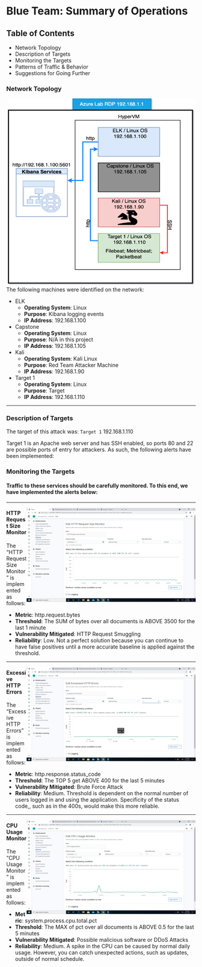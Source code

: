 # Blue Team: Summary of Operations

## Table of Contents
- Network Topology
- Description of Targets
- Monitoring the Targets
- Patterns of Traffic & Behavior
- Suggestions for Going Further

### Network Topology
<a href="url"><img src="https://github.com/asutherlin/FINAL-Project/blob/main/screen_shots/Final%20Project%20Topology%20(1).png" align="right" height="500" width="500" ></a>

The following machines were identified on the network:
- ELK 
  - **Operating System**: Linux
  - **Purpose**: Kibana logging events
  - **IP Address**: 192.168.1.100
- Capstone
  - **Operating System**: Linux
  - **Purpose**: N/A in this project
  - **IP Address**: 192.168.1.105
- Kali
  - **Operating System**: Kali Linux
  - **Purpose**: Red Team Attacker Machine
  - **IP Address**: 192.168.1.90
- Target 1
  - **Operating System**: Linux
  - **Purpose**: Target
  - **IP Address**: 192.168.1.110

---

### Description of Targets
The target of this attack was: `Target 1` 192.168.1.110

Target 1 is an Apache web server and has SSH enabled, so ports 80 and 22 are possible ports of entry for attackers. As such, the following alerts have been implemented:

### Monitoring the Targets

#### Traffic to these services should be carefully monitored. To this end, we have implemented the alerts below:
---
<a href="url"><img src="https://github.com/asutherlin/FINAL-Project/blob/main/screen_shots/HTTP%20Request%20Size%20Monitor1.png" align="right" height="250" width="450" ></a>
#### HTTP Request Size Monitor

The “HTTP Request Size Monitor” is implemented as follows:
 - **Metric**: http.request.bytes
  - **Threshold**: The SUM of bytes over all documents is ABOVE 3500 for the last 1 minute
  - **Vulnerability Mitigated**: HTTP Request Smuggling
  - **Reliability**: Low. Not a perfect solution because you can continue to have false positives until a more accurate baseline is applied against the threshold. 

---
<a href="url"><img src="https://github.com/asutherlin/FINAL-Project/blob/main/screen_shots/Excessive%20HTTP%20ERRORS1.png" align="right" height="250" width="450" ></a>
#### Excessive HTTP Errors

The “Excessive HTTP Errors” is implemented as follows:
  - **Metric**: http.response.status_code
  - **Threshold**: The TOP 5 get ABOVE 400 for the last 5 minutes
  - **Vulnerability Mitigated**: Brute Force Attack
  - **Reliability**: Medium. Threshold is dependent on the normal number of users logged in and using the application. Specificity of the status code,, such as in the 400s, would make this more reliable. 

---
<a href="url"><img src="https://github.com/asutherlin/FINAL-Project/blob/main/screen_shots/Edit%20CPU%20Usage%20Monitor1.png" align="right" height="250" width="450" ></a>
#### CPU Usage Monitor
The “CPU Usage Monitor” is implemented as follows:
  - **Metric**: system.process.cpu.total.pct
  - **Threshold**: The MAX of pct over all documents is ABOVE 0.5 for the last 5 minutes
  - **Vulnerability Mitigated**: Possible malicious software or DDoS Attacks
  - **Reliability**: Medium. A spike in the CPU can be caused by normal daily usage. However, you can catch unexpected actions, such as updates, outside of normal schedule. 
